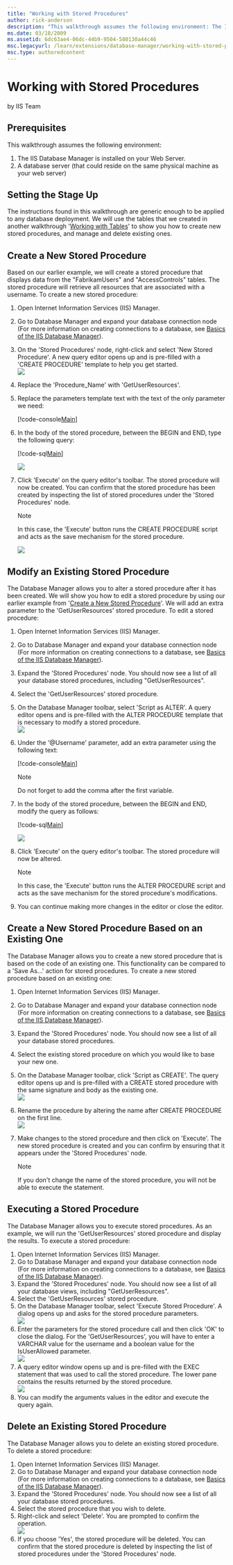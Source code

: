 ```yaml
---
title: "Working with Stored Procedures"
author: rick-anderson
description: "This walkthrough assumes the following environment: The IIS Database Manager is installed on your Web Server. A database server (that could reside on the sam..."
ms.date: 03/18/2009
ms.assetid: 6dc63ae4-06dc-44b9-9504-580130a44c46
msc.legacyurl: /learn/extensions/database-manager/working-with-stored-procedures
msc.type: authoredcontent
---
```

Working with Stored Procedures
====================
by IIS Team

## Prerequisites

This walkthrough assumes the following environment:

1. The IIS Database Manager is installed on your Web Server.
2. A database server (that could reside on the same physical machine as your web server)

## Setting the Stage Up

The instructions found in this walkthrough are generic enough to be applied to any database deployment. We will use the tables that we created in another walkthrough '[Working with Tables](https://go.microsoft.com/fwlink/?LinkId=145669)' to show you how to create new stored procedures, and manage and delete existing ones.

<a id="NewStoredProc"></a>

## Create a New Stored Procedure

Based on our earlier example, we will create a stored procedure that displays data from the "FabrikamUsers" and "AccessControls" tables. The stored procedure will retrieve all resources that are associated with a username. To create a new stored procedure:

1. Open Internet Information Services (IIS) Manager.
2. Go to Database Manager and expand your database connection node (For more information on creating connections to a database, see [Basics of the IIS Database Manager](https://go.microsoft.com/fwlink/?LinkId=145667)).
3. On the 'Stored Procedures' node, right-click and select 'New Stored Procedure'. A new query editor opens up and is pre-filled with a 'CREATE PROCEDURE' template to help you get started.   
    [![](working-with-stored-procedures/_static/image3.png)](working-with-stored-procedures/_static/image1.png)
4. Replace the 'Procedure\_Name' with 'GetUserResources'.
5. Replace the parameters template text with the text of the only parameter we need:  

    [!code-console[Main](working-with-stored-procedures/samples/sample1.cmd)]
6. In the body of the stored procedure, between the BEGIN and END, type the following query:   

    [!code-sql[Main](working-with-stored-procedures/samples/sample2.sql)]
   
    [![](working-with-stored-procedures/_static/image7.png)](working-with-stored-procedures/_static/image5.png)
7. Click 'Execute' on the query editor's toolbar. The stored procedure will now be created. You can confirm that the stored procedure has been created by inspecting the list of stored procedures under the 'Stored Procedures' node. 

    > [!NOTE]
	> In this case, the 'Execute' button runs the CREATE PROCEDURE script and acts as the save mechanism for the stored procedure.

    [![](working-with-stored-procedures/_static/image11.png)](working-with-stored-procedures/_static/image9.png)

## Modify an Existing Stored Procedure

The Database Manager allows you to alter a stored procedure after it has been created. We will show you how to edit a stored procedure by using our earlier example from '[Create a New Stored Procedure](#NewStoredProc)'. We will add an extra parameter to the 'GetUserResources' stored procedure. To edit a stored procedure:

1. Open Internet Information Services (IIS) Manager.
2. Go to Database Manager and expand your database connection node (For more information on creating connections to a database, see [Basics of the IIS Database Manager](https://go.microsoft.com/fwlink/?LinkId=145667)).
3. Expand the 'Stored Procedures' node. You should now see a list of all your database stored procedures, including "GetUserResources".
4. Select the 'GetUserResources' stored procedure.
5. On the Database Manager toolbar, select 'Script as ALTER'. A query editor opens and is pre-filled with the ALTER PROCEDURE template that is necessary to modify a stored procedure.   
    [![](working-with-stored-procedures/_static/image15.png)](working-with-stored-procedures/_static/image13.png)
6. Under the '@Username' parameter, add an extra parameter using the following text:   

    [!code-console[Main](working-with-stored-procedures/samples/sample3.cmd)]

    > [!NOTE]
	> Do not forget to add the comma after the first variable.
7. In the body of the stored procedure, between the BEGIN and END, modify the query as follows:   

    [!code-sql[Main](working-with-stored-procedures/samples/sample4.sql)]
  
    [![](working-with-stored-procedures/_static/image19.png)](working-with-stored-procedures/_static/image17.png)
8. Click 'Execute' on the query editor's toolbar. The stored procedure will now be altered. 

    > [!NOTE]
	> In this case, the 'Execute' button runs the ALTER PROCEDURE script and acts as the save mechanism for the stored procedure's modifications.
9. You can continue making more changes in the editor or close the editor.

## Create a New Stored Procedure Based on an Existing One

The Database Manager allows you to create a new stored procedure that is based on the code of an existing one. This functionality can be compared to a 'Save As…' action for stored procedures. To create a new stored procedure based on an existing one:

1. Open Internet Information Services (IIS) Manager.
2. Go to Database Manager and expand your database connection node (For more information on creating connections to a database, see [Basics of the IIS Database Manager](https://go.microsoft.com/fwlink/?LinkId=145667)).
3. Expand the 'Stored Procedures' node. You should now see a list of all your database stored procedures.
4. Select the existing stored procedure on which you would like to base your new one.
5. On the Database Manager toolbar, click 'Script as CREATE'. The query editor opens up and is pre-filled with a CREATE stored procedure with the same signature and body as the existing one.   
    [![](working-with-stored-procedures/_static/image23.png)](working-with-stored-procedures/_static/image21.png)
6. Rename the procedure by altering the name after CREATE PROCEDURE on the first line.   
    [![](working-with-stored-procedures/_static/image27.png)](working-with-stored-procedures/_static/image25.png)
7. Make changes to the stored procedure and then click on 'Execute'. The new stored procedure is created and you can confirm by ensuring that it appears under the 'Stored Procedures' node.  

    > [!NOTE]
	> If you don't change the name of the stored procedure, you will not be able to execute the statement.

## Executing a Stored Procedure

The Database Manager allows you to execute stored procedures. As an example, we will run the 'GetUserResources' stored procedure and display the results. To execute a stored procedure:

1. Open Internet Information Services (IIS) Manager.
2. Go to Database Manager and expand your database connection node (For more information on creating connections to a database, see [Basics of the IIS Database Manager](https://go.microsoft.com/fwlink/?LinkId=145667)).
3. Expand the 'Stored Procedures' node. You should now see a list of all your database views, including "GetUserResources".
4. Select the 'GetUserResources' stored procedure.
5. On the Database Manager toolbar, select 'Execute Stored Procedure'. A dialog opens up and asks for the stored procedure parameters.   
    [![](working-with-stored-procedures/_static/image31.png)](working-with-stored-procedures/_static/image29.png)
6. Enter the parameters for the stored procedure call and then click 'OK' to close the dialog. For the 'GetUserResources', you will have to enter a VARCHAR value for the username and a boolean value for the IsUserAllowed parameter.   
    [![](working-with-stored-procedures/_static/image35.png)](working-with-stored-procedures/_static/image33.png)
7. A query editor window opens up and is pre-filled with the EXEC statement that was used to call the stored procedure. The lower pane contains the results returned by the stored procedure.   
    [![](working-with-stored-procedures/_static/image39.png)](working-with-stored-procedures/_static/image37.png)
8. You can modify the arguments values in the editor and execute the query again.

## Delete an Existing Stored Procedure

The Database Manager allows you to delete an existing stored procedure. To delete a stored procedure:

1. Open Internet Information Services (IIS) Manager.
2. Go to Database Manager and expand your database connection node (For more information on creating connections to a database, see [Basics of the IIS Database Manager](https://go.microsoft.com/fwlink/?LinkId=145667)).
3. Expand the 'Stored Procedures' node. You should now see a list of all your database stored procedures.
4. Select the stored procedure that you wish to delete.
5. Right-click and select 'Delete'. You are prompted to confirm the operation.   
    [![](working-with-stored-procedures/_static/image43.png)](working-with-stored-procedures/_static/image41.png)
6. If you choose 'Yes', the stored procedure will be deleted. You can confirm that the stored procedure is deleted by inspecting the list of stored procedures under the 'Stored Procedures' node.

